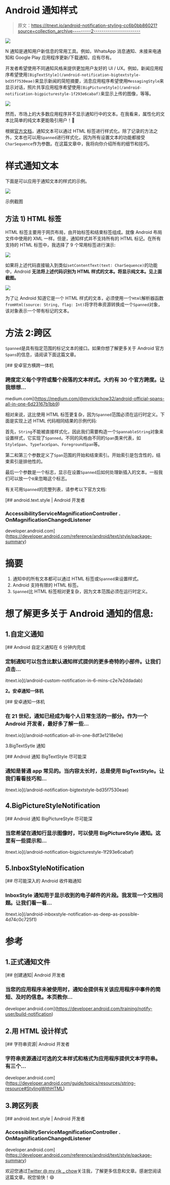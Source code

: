 # Android 通知样式

> 原文：<https://itnext.io/android-notification-styling-cc6b0bb86021?source=collection_archive---------2----------------------->

![](img/42c37a608deecafdebbf3e6668f8cbc4.png)

N 通知是通知用户新信息的常用工具。例如，WhatsApp 消息通知、未接来电通知和 Google Play 应用程序更新/下载通知，应有尽有。

开发者希望使用不同通知风格来提供更加用户友好的 UI / UX。例如，新闻应用程序希望使用`[BigTextStyle](/android-notification-bigtextstyle-bd35f7530eae)`来显示新闻的简短摘要，消息应用程序希望使用`MessagingStyle`来显示对话，照片共享应用程序希望使用`[BigPictureStyle](/android-notification-bigpicturestyle-1f293e6cabaf)`来显示上传的图像，等等。

![](img/5a27ee5ea646a5427000afd8a934f4cb.png)

然而，市场上的大多数应用程序并不显示通知行中的文本。在我看来，属性化的文本比简单的纯文本更能吸引用户！🎉

根据[官方文档](https://developer.android.com/training/notify-user/expanded#large-style)，通知文本可以通过 HTML 标签进行样式化。除了记录的方法之外，文本也可以用`Spanned`进行样式化，因为所有设置文本的功能都接受`CharSequence`作为参数。在这篇文章中，我将向你介绍所有的细节和技巧。

# 样式通知文本

下面是可以应用于通知文本的样式的示例。

![](img/bbdbfab59366f5fe387ed6e2090be7c1.png)

示例截图

## 方法 1) HTML 标签

HTML 标签主要用于网页布局，由开始标签和结束标签组成。就像 Android 布局文件中使用的 XML 一样。但是，通知样式并不支持所有的 HTML 标记。在所有支持的 HTML 标签中，我选择了 9 个常用标签进行演示:

![](img/1c0713c3e6257dce0348c7db7c0dcfea.png)

如果将上述代码直接输入到类似`setContentText(text: CharSequence)`的功能中，Android **无法将上述代码识别为 HTML 样式的文本。将显示纯文本。见上面截图。**

![](img/ea46099f3accc4bf06888c9a6a0f2891.png)

为了让 Android 知道它是一个 HTML 样式的文本，必须使用一个`Html`解析器函数`fromHtml(source: String, flag: Int)`将字符串资源转换成一个`Spanned`对象，该对象表示一个带有标记的文本。

# 方法 2:跨区

`Spanned`是具有指定范围的标记文本的接口。如果你想了解更多关于 Android 官方`Spans`的信息，请阅读下面这篇文章。

[](https://medium.com/@myrickchow32/android-official-spans-all-in-one-6d23167b1bb9) [## 安卓官方横跨一体机

### 跨度定义每个字符或整个段落的文本样式。大约有 30 个官方跨度。让我想想…

medium.com](https://medium.com/@myrickchow32/android-official-spans-all-in-one-6d23167b1bb9) 

相对来说，这比使用 HTML 标签更复杂，因为`Spanned`范围必须在运行时定义。下面是实现上述 HTML 代码相同结果的示例代码:

首先，`String`不能被直接样式化，因此我们需要构造一个`SpannableString`对象来设置样式，它实现了`Spanned`。不同的风格由不同的`Span`类来代表，如`StyleSpan`、`TypefaceSpan`、`ForegroundSpan`等。

第二和第三个参数定义了`Span`范围的开始和结束索引。开始索引是包含性的，结束索引是排他性的。

最后一个参数是一个标志，显示在设置`Spanned`后如何处理新插入的文本。一般我们可以放一个`0`来忽略这个标志。

有关可用`Spanned`的完整列表，请参考以下官方文档:

[](https://developer.android.com/reference/android/text/style/package-summary) [## android.text.style | Android 开发者

### AccessibilityServiceMagnificationController . OnMagnificationChangedListener

developer.android.com](https://developer.android.com/reference/android/text/style/package-summary) 

# 摘要

1.  通知中的所有文本都可以通过 HTML 标签或`Spanned`来设置样式。
2.  Android 支持有限的 HTML 标签。
3.  `Spanned`比 HTML 标签相对更复杂，因为文本范围必须在运行时定义。

# 想了解更多关于 Android 通知的信息:

## 1.自定义通知

[](/android-custom-notification-in-6-mins-c2e7e2ddadab) [## Android 自定义通知在 6 分钟内完成

### 定制通知可以包含比默认通知样式提供的更多奇特的小部件。让我们点击…

itnext.io](/android-custom-notification-in-6-mins-c2e7e2ddadab) 

**2。安卓通知一体机**

[](/android-notification-all-in-one-8df3e1218e0e) [## 安卓通知一体机

### 在 21 世纪，通知已经成为每个人日常生活的一部分。作为一个 Android 开发者，最好多了解一些…

itnext.io](/android-notification-all-in-one-8df3e1218e0e) 

3.BigTextSytle 通知

[](/android-notification-bigtextstyle-bd35f7530eae) [## Android 通知 BigTextStyle 尽可能深

### 通知是普通 app 常见的。当内容太长时，总是使用 BigTextStyle。让我们看看技巧和…

itnext.io](/android-notification-bigtextstyle-bd35f7530eae) 

## 4.BigPictureStyleNotification

[](/android-notification-bigpicturestyle-1f293e6cabaf) [## Android 通知 BigPictureStyle 尽可能深

### 当您希望在通知行显示图像时，可以使用 BigPictureStyle 通知。这里有一些提示和…

itnext.io](/android-notification-bigpicturestyle-1f293e6cabaf) 

## 5.InboxStyleNotification

[](/android-inboxstyle-notification-as-deep-as-possible-4d74c0c725f1) [## 尽可能深入的 Android 收件箱通知

### InboxStyle 通知用于显示收到的电子邮件的片段。我发现一个文档问题。让我们看一看…

itnext.io](/android-inboxstyle-notification-as-deep-as-possible-4d74c0c725f1) 

# 参考

## 1.正式通知文件

[](https://developer.android.com/training/notify-user/build-notification) [## 创建通知| Android 开发者

### 当您的应用程序未被使用时，通知会提供有关该应用程序中事件的简短、及时的信息。本页教你…

developer.android.com](https://developer.android.com/training/notify-user/build-notification) 

## 2.用 HTML 设计样式

[](https://developer.android.com/guide/topics/resources/string-resource#StylingWithHTML) [## 字符串资源| Android 开发者

### 字符串资源通过可选的文本样式和格式为应用程序提供文本字符串。有三个…

developer.android.com](https://developer.android.com/guide/topics/resources/string-resource#StylingWithHTML) 

## 3.跨区列表

[](https://developer.android.com/reference/android/text/style/package-summary) [## android.text.style | Android 开发者

### AccessibilityServiceMagnificationController . OnMagnificationChangedListener

developer.android.com](https://developer.android.com/reference/android/text/style/package-summary) 

欢迎您通过[Twitter @ my rik _ chow](https://twitter.com/myrick_chow)关注我，了解更多信息和文章。感谢您阅读这篇文章。祝您愉快！😄